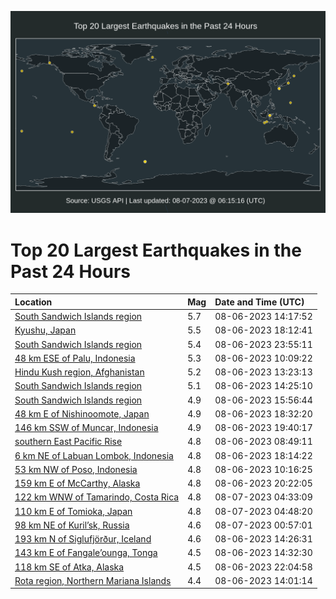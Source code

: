 ![Map](./map.png)

# Top 20 Largest Earthquakes in the Past 24 Hours

| Location | Mag | Date and Time (UTC) |
|:---|:---|:---|
| [South Sandwich Islands region](https://earthquake.usgs.gov/earthquakes/eventpage/us6000kya4) | 5.7 | 08-06-2023 14:17:52 |
| [Kyushu, Japan](https://earthquake.usgs.gov/earthquakes/eventpage/us6000kyb4) | 5.5 | 08-06-2023 18:12:41 |
| [South Sandwich Islands region](https://earthquake.usgs.gov/earthquakes/eventpage/us6000kyct) | 5.4 | 08-06-2023 23:55:11 |
| [48 km ESE of Palu, Indonesia](https://earthquake.usgs.gov/earthquakes/eventpage/us6000ky96) | 5.3 | 08-06-2023 10:09:22 |
| [Hindu Kush region, Afghanistan](https://earthquake.usgs.gov/earthquakes/eventpage/us6000ky9w) | 5.2 | 08-06-2023 13:23:13 |
| [South Sandwich Islands region](https://earthquake.usgs.gov/earthquakes/eventpage/us6000kya8) | 5.1 | 08-06-2023 14:25:10 |
| [South Sandwich Islands region](https://earthquake.usgs.gov/earthquakes/eventpage/us6000kyau) | 4.9 | 08-06-2023 15:56:44 |
| [48 km E of Nishinoomote, Japan](https://earthquake.usgs.gov/earthquakes/eventpage/us6000kyb8) | 4.9 | 08-06-2023 18:32:20 |
| [146 km SSW of Muncar, Indonesia](https://earthquake.usgs.gov/earthquakes/eventpage/us6000kybj) | 4.9 | 08-06-2023 19:40:17 |
| [southern East Pacific Rise](https://earthquake.usgs.gov/earthquakes/eventpage/us6000ky90) | 4.8 | 08-06-2023 08:49:11 |
| [6 km NE of Labuan Lombok, Indonesia](https://earthquake.usgs.gov/earthquakes/eventpage/us6000kyb6) | 4.8 | 08-06-2023 18:14:22 |
| [53 km NW of Poso, Indonesia](https://earthquake.usgs.gov/earthquakes/eventpage/us6000ky97) | 4.8 | 08-06-2023 10:16:25 |
| [159 km E of McCarthy, Alaska](https://earthquake.usgs.gov/earthquakes/eventpage/us6000kybs) | 4.8 | 08-06-2023 20:22:05 |
| [122 km WNW of Tamarindo, Costa Rica](https://earthquake.usgs.gov/earthquakes/eventpage/us6000kydn) | 4.8 | 08-07-2023 04:33:09 |
| [110 km E of Tomioka, Japan](https://earthquake.usgs.gov/earthquakes/eventpage/us6000kydr) | 4.8 | 08-07-2023 04:48:20 |
| [98 km NE of Kuril’sk, Russia](https://earthquake.usgs.gov/earthquakes/eventpage/us6000kyd8) | 4.6 | 08-07-2023 00:57:01 |
| [193 km N of Siglufjörður, Iceland](https://earthquake.usgs.gov/earthquakes/eventpage/us6000kya7) | 4.6 | 08-06-2023 14:26:31 |
| [143 km E of Fangale’ounga, Tonga](https://earthquake.usgs.gov/earthquakes/eventpage/us6000kyac) | 4.5 | 08-06-2023 14:32:30 |
| [118 km SE of Atka, Alaska](https://earthquake.usgs.gov/earthquakes/eventpage/us6000kyc9) | 4.5 | 08-06-2023 22:04:58 |
| [Rota region, Northern Mariana Islands](https://earthquake.usgs.gov/earthquakes/eventpage/us6000kya1) | 4.4 | 08-06-2023 14:01:14 |
